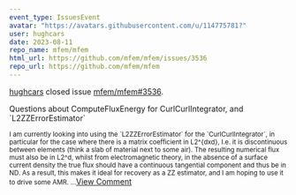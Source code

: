 ```yaml
---
event_type: IssuesEvent
avatar: "https://avatars.githubusercontent.com/u/114775781?"
user: hughcars
date: 2023-08-11
repo_name: mfem/mfem
html_url: https://github.com/mfem/mfem/issues/3536
repo_url: https://github.com/mfem/mfem
---
```


<a href='https://github.com/hughcars' target='_blank'>hughcars</a> closed issue <a href='https://github.com/mfem/mfem/issues/3536' target='_blank'>mfem/mfem#3536</a>.

<p>Questions about ComputeFluxEnergy for CurlCurlIntegrator, and `L2ZZErrorEstimator`</p><small>I am currently looking into using the `L2ZZErrorEstimator` for the `CurlCurlIntegrator`, in particular for the case where there is a matrix coefficient in L2^{dxd}, I.e. it is discontinuous between elements (think a slab of material next to some air). The resulting numerical flux must also be in L2^d, whilst from electromagnetic theory, in the absence of a surface current density the true flux should have a continuous tangential component and thus be in ND. As a result, this makes it ideal for recovery as a ZZ estimator, and I am hoping to use it to drive some AMR....</small><a href='https://github.com/mfem/mfem/issues/3536' target='_blank'>View Comment</a>